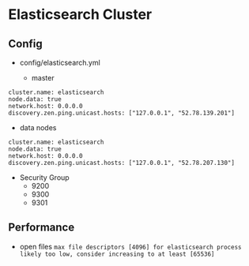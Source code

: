 # Elasticsearch Cluster

## Config
* config/elasticsearch.yml

  * master
```
cluster.name: elasticsearch
node.data: true
network.host: 0.0.0.0
discovery.zen.ping.unicast.hosts: ["127.0.0.1", "52.78.139.201"]
```

  * data nodes
```
cluster.name: elasticsearch
node.data: true
network.host: 0.0.0.0
discovery.zen.ping.unicast.hosts: ["127.0.0.1", "52.78.207.130"]
```

* Security Group
  * 9200
  * 9300
  * 9301


## Performance
* open files
`max file descriptors [4096] for elasticsearch process likely too low, consider increasing to at least [65536]`

